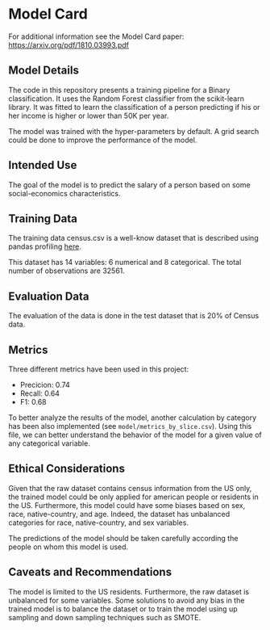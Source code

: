# Model Card

For additional information see the Model Card paper: https://arxiv.org/pdf/1810.03993.pdf

## Model Details
The code in this repository presents a training pipeline for a Binary classification. It uses the Random Forest classifier from the scikit-learn library. It was fitted to learn the classification of a person predicting if his or her income is higher or lower than 50K per year.

The model was trained with the hyper-parameters by default. A grid search could be done to improve the performance of the model.

## Intended Use
The goal of the model is to predict the salary of a person based on some social-economics characteristics.

## Training Data
The training data census.csv is a well-know dataset that is described using pandas profiling [here](https://archive.ics.uci.edu/ml/datasets/census+income).

This dataset has 14 variables: 6 numerical and 8 categorical. The total number of observations are 32561.

## Evaluation Data
The evaluation of the data is done in the test dataset that is 20% of Census data.

## Metrics
Three different metrics have been used in this project:
* Precicion: 0.74
* Recall: 0.64
* F1: 0.68

To better analyze the results of the model, another calculation by category has been also implemented (see `model/metrics_by_slice.csv`). Using this file, we can better understand the behavior of the model for a given value of any categorical variable.

## Ethical Considerations
Given that the raw dataset contains census information from the US only, the trained model could be only applied for american people or residents in the US. Furthermore, this model could have some biases based on sex, race, native-country, and age. Indeed, the dataset has unbalanced categories for race, native-country, and sex variables.

The predictions of the model should be taken carefully according the people on whom this model is used.

## Caveats and Recommendations
The model is limited to the US residents. Furthermore, the raw dataset is unbalanced for some variables. Some solutions to avoid any bias in the trained model is to balance the dataset or to train the model using up sampling and down sampling techniques such as SMOTE.